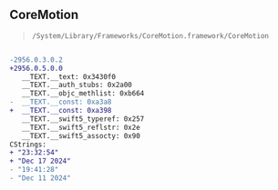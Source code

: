 ## CoreMotion

> `/System/Library/Frameworks/CoreMotion.framework/CoreMotion`

```diff

-2956.0.3.0.2
+2956.0.5.0.0
   __TEXT.__text: 0x3430f0
   __TEXT.__auth_stubs: 0x2a00
   __TEXT.__objc_methlist: 0xb664
-  __TEXT.__const: 0xa3a8
+  __TEXT.__const: 0xa398
   __TEXT.__swift5_typeref: 0x257
   __TEXT.__swift5_reflstr: 0x2e
   __TEXT.__swift5_assocty: 0x90
CStrings:
+ "23:32:54"
+ "Dec 17 2024"
- "19:41:28"
- "Dec 11 2024"

```
